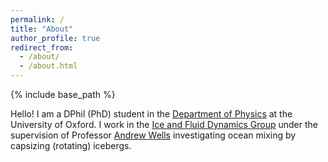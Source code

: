 ```yaml
---
permalink: /
title: "About"
author_profile: true
redirect_from: 
  - /about/
  - /about.html
---
```


{% include base_path %}

Hello! I am a DPhil (PhD) student in the [Department of Physics](https://www.physics.ox.ac.uk/our-people/toveygarcia) at the University of Oxford. I work in the [Ice and Fluid Dynamics Group](https://www.physics.ox.ac.uk/research/group/ice-and-fluid-dynamics) under the supervision of Professor [Andrew Wells](https://www.physics.ox.ac.uk/our-people/wellsa) investigating ocean mixing by capsizing (rotating) icebergs.